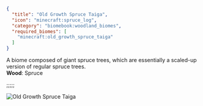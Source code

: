 ```json
{
  "title": "Old Growth Spruce Taiga",
  "icon": "minecraft:spruce_log",
  "category": "biomebook:woodland_biomes",
  "required_biomes": [
    "minecraft:old_growth_spruce_taiga"
  ]
}
```

A biome composed of giant spruce trees, which are essentially a scaled-up version of regular spruce trees.\
**Wood**: Spruce

;;;;;

![Old Growth Spruce Taiga](biomebook:textures/gui/biomes/old_growth_spruce_taiga.png,fit)
